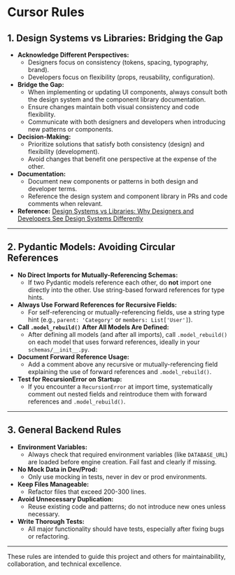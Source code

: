 # Cursor Rules

## 1. Design Systems vs Libraries: Bridging the Gap
- **Acknowledge Different Perspectives:**
  - Designers focus on consistency (tokens, spacing, typography, brand).
  - Developers focus on flexibility (props, reusability, configuration).
- **Bridge the Gap:**
  - When implementing or updating UI components, always consult both the design system and the component library documentation.
  - Ensure changes maintain both visual consistency and code flexibility.
  - Communicate with both designers and developers when introducing new patterns or components.
- **Decision-Making:**
  - Prioritize solutions that satisfy both consistency (design) and flexibility (development).
  - Avoid changes that benefit one perspective at the expense of the other.
- **Documentation:**
  - Document new components or patterns in both design and developer terms.
  - Reference the design system and component library in PRs and code comments when relevant.
- **Reference:**
  [Design Systems vs Libraries: Why Designers and Developers See Design Systems Differently](https://www.designsystemscollective.com/design-systems-vs-libraries-why-designers-and-developers-see-design-systems-differently-089e78800a1d)

---

## 2. Pydantic Models: Avoiding Circular References
- **No Direct Imports for Mutually-Referencing Schemas:**
  - If two Pydantic models reference each other, do **not** import one directly into the other. Use string-based forward references for type hints.
- **Always Use Forward References for Recursive Fields:**
  - For self-referencing or mutually-referencing fields, use a string type hint (e.g., `parent: 'Category'` or `members: List['User']`).
- **Call `.model_rebuild()` After All Models Are Defined:**
  - After defining all models (and after all imports), call `.model_rebuild()` on each model that uses forward references, ideally in your `schemas/__init__.py`.
- **Document Forward Reference Usage:**
  - Add a comment above any recursive or mutually-referencing field explaining the use of forward references and `.model_rebuild()`.
- **Test for RecursionError on Startup:**
  - If you encounter a `RecursionError` at import time, systematically comment out nested fields and reintroduce them with forward references and `.model_rebuild()`.

---

## 3. General Backend Rules
- **Environment Variables:**
  - Always check that required environment variables (like `DATABASE_URL`) are loaded before engine creation. Fail fast and clearly if missing.
- **No Mock Data in Dev/Prod:**
  - Only use mocking in tests, never in dev or prod environments.
- **Keep Files Manageable:**
  - Refactor files that exceed 200-300 lines.
- **Avoid Unnecessary Duplication:**
  - Reuse existing code and patterns; do not introduce new ones unless necessary.
- **Write Thorough Tests:**
  - All major functionality should have tests, especially after fixing bugs or refactoring.

---

These rules are intended to guide this project and others for maintainability, collaboration, and technical excellence. 